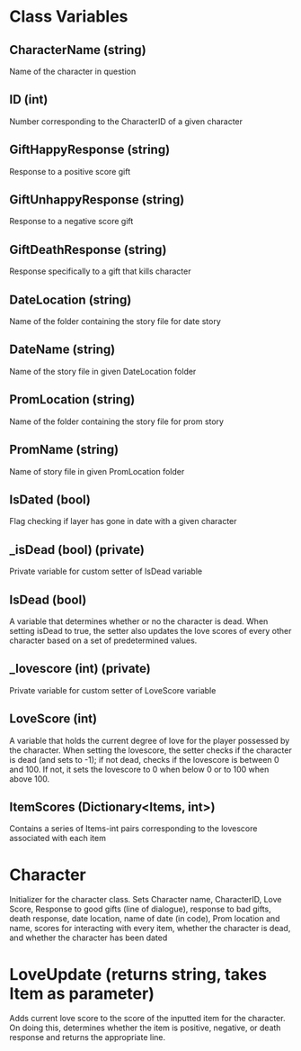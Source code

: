 # Class Variables

## CharacterName (string)
Name of the character in question

## ID (int)
Number corresponding to the CharacterID of a given character

## GiftHappyResponse (string)
Response to a positive score gift

## GiftUnhappyResponse (string)
Response to a negative score gift

## GiftDeathResponse (string)
Response specifically to a gift that kills character

## DateLocation (string)
Name of the folder containing the story file for date story

## DateName (string)
Name of the story file in given DateLocation folder

## PromLocation (string)
Name of the folder containing the story file for prom story

## PromName (string)
Name of story file in given PromLocation folder

## IsDated (bool)
Flag checking if layer has gone in date with a given character

## _isDead (bool) (private)
Private variable for custom setter of IsDead variable

## IsDead (bool)
A variable that determines whether or no the character is dead.
When setting isDead to true, the setter also updates the love scores of every other character based on a set of predetermined values.

## _lovescore (int) (private)
Private variable for custom setter of LoveScore variable

## LoveScore (int)
A variable that holds the current degree of love for the player possessed by the character.
When setting the lovescore, the setter checks if the character is dead (and sets to -1); if not dead, checks if the lovescore is between 0 and 100. If not, it sets the lovescore to 0 when below 0 or to 100 when above 100.

## ItemScores (Dictionary<Items, int>)
Contains a series of Items-int pairs corresponding to the lovescore associated with each item

# Character
Initializer for the character class. Sets Character name, CharacterID, Love Score, Response to good gifts (line of dialogue), response to bad gifts, death response, date location, name of date (in code), Prom location and name, scores for interacting with every item, whether the character is dead, and whether the character has been dated

# LoveUpdate (returns string, takes Item as parameter)
Adds current love score to the score of the inputted item for the character. On doing this, determines whether the item is positive, negative, or death response and returns the appropriate line.
